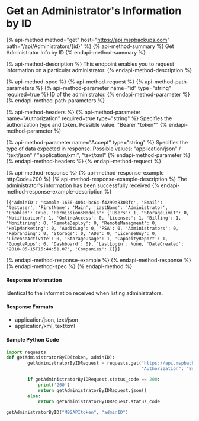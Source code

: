 # Get an Administrator's Information by ID

{% api-method method="get" host="https://api.mspbackups.com" path="/api/Administrators/{id}" %}
{% api-method-summary %}
Get Administrator Info by ID
{% endapi-method-summary %}

{% api-method-description %}
This endpoint enables you to request information on a particular administrator.
{% endapi-method-description %}

{% api-method-spec %}
{% api-method-request %}
{% api-method-path-parameters %}
{% api-method-parameter name="id" type="string" required=true %}
ID of the administrator.
{% endapi-method-parameter %}
{% endapi-method-path-parameters %}

{% api-method-headers %}
{% api-method-parameter name="Authorization" required=true type="string" %}
Specifies the authorization type and token. Possible value: "Bearer \*token\*"
{% endapi-method-parameter %}

{% api-method-parameter name="Accept" type="string" %}
Specifies the type of data expected in response. Possible values:  "application/json" / "text/json" / "application/xml", "text/xml"
{% endapi-method-parameter %}
{% endapi-method-headers %}
{% endapi-method-request %}

{% api-method-response %}
{% api-method-response-example httpCode=200 %}
{% api-method-response-example-description %}
The administrator's information has been successfully received
{% endapi-method-response-example-description %}

```
[{'AdminID': 'sample-1656-40b4-bc64-f4299a8303fc', 'Email': 'testuser', 'FirstName': 'Main', 'LastName': 'Administrator', 'Enabled': True, 'PermissionsModels': {'Users': 1, 'StorageLimit': 0, 'Notification': 1, 'OnlineAccess': 0, 'Licenses': 1, 'Billing': 1, 'Monitiring': 0, 'RemoteDeploy': 0, 'RemoteManagment': 0, 'HelpMarketing': 0, 'AuditLog': 0, 'PSA': 0, 'Administrators': 0, 'Rebranding': 0, 'Storage': 0, 'ADS': 0, 'LicenseBuy': 0, 'LicenseActivate': 0, 'StorageUsage': 1, 'CapacityReport': 1, 'GoogleApps': 0, 'Dashboard': 0}, 'LastLogin': None, 'DateCreated': '2018-05-15T15:44:51.07', 'Companies': []}]
```
{% endapi-method-response-example %}
{% endapi-method-response %}
{% endapi-method-spec %}
{% endapi-method %}

#### Response Information

Identical to the information received when listing administrators.

#### Response Formats

* application/json, text/json
* application/xml, text/xml

#### Sample Python Code

```python
import requests
def getAdministratorByID(token, adminID):
		getAdministratorByIDRequest = requests.get('https://api.mspbackups.com/api/Administrators/' + adminID, headers = {"Accept" : "application/json",
												   "Authorization": "Bearer " + token})

		if getAdministratorByIDRequest.status_code == 200:
			print('200')
			return getAdministratorByIDRequest.json()
		else:
			return getAdministratorByIDRequest.status_code
			
getAdministratorByID("MBSAPItoken", "adminID")
```

